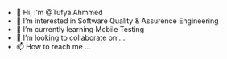 - 👋 Hi, I’m @TufyalAhmmed
- 👀 I’m interested in Software Quality & Assurence Engineering 
- 🌱 I’m currently learning Mobile Testing
- 💞️ I’m looking to collaborate on ...
- 📫 How to reach me ...

<!---
TufyalAhmmed/TufyalAhmmed is a ✨ special ✨ repository because its `README.md` (this file) appears on your GitHub profile.
You can click the Preview link to take a look at your changes.
--->
